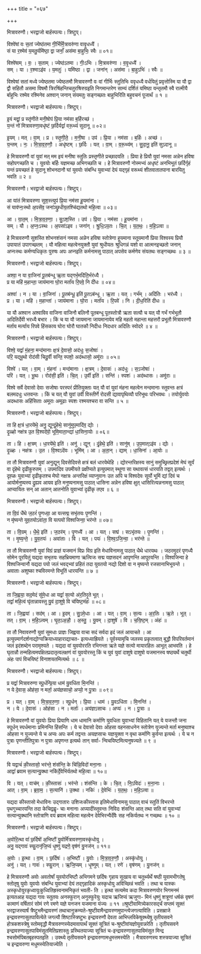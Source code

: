 +++
title = "०६७"

+++


मित्रावरुणौ। भरद्वाजो बार्हस्पत्यः। त्रिष्टुप्।

विश्वे॑षां वः स॒तां ज्येष्ठ॑तमा गी॒र्भिर्मि॒त्रावरु॑णा वावृ॒धध्यै॑ ।  
सं या र॒श्मेव॑ य॒मतु॒र्यमि॑ष्ठा॒ द्वा जनाँ॒ अस॑मा बा॒हुभिः॒ स्वैः ॥ ०१॥

विश्वे॑षाम् । वः॒ । स॒ताम् । ज्येष्ठ॑ऽतमा । गीः॒ऽभिः । मि॒त्रावरु॑णा । व॒वृ॒धध्यै॑ ।  
सम् । या । र॒श्माऽइ॑व । य॒मतुः॑ । यमि॑ष्ठा । द्वा । जना॑न् । अस॑मा । बा॒हुऽभिः॑ । स्वैः ॥

विश्वेषां सतां मध्ये ज्येष्ठतमा ज्येष्ठतमौ मित्रावरुणौ वः वां गीर्भिः स्तुतिभिः ववृधध्यै वर्धयितुं प्रवृत्तोस्मि या यौ द्वा द्वौ सहितौ असमा विषमौ त्रिरश्रिंहन्तिचतुरश्रिरुग्रइति निगमान्तरेण साम्यं दर्शितं यमिष्ठा यन्तृतमौ स्वै रात्मीयै र्बाहुभिः रश्मेव रश्मिनेव अश्वान् जनान् संयमतुः सङ्गच्छतः बाहुभिरिति बहुवचनं पूजार्थं ॥ १ ॥

मित्रावरुणौ। भरद्वाजो बार्हस्पत्यः। त्रिष्टुप्।

इ॒यं मद्वां॒ प्र स्तृ॑णीते मनी॒षोप॑ प्रि॒या नम॑सा ब॒र्हिरच्छ॑ ।  
य॒न्तं नो॑ मित्रावरुणा॒वधृ॑ष्टं छ॒र्दिर्यद्वां॑ वरू॒थ्यं॑ सुदानू ॥ ०२॥

इ॒यम् । मत् । वा॒म् । प्र । स्तृ॒णी॒ते॒ । म॒नी॒षा । उप॑ । प्रि॒या । नम॑सा । ब॒र्हिः । अच्छ॑ ।  
य॒न्तम् । नः॒ । मि॒त्रा॒व॒रु॒णौ॒ । अधृ॑ष्टम् । छ॒र्दिः । यत् । वा॒म् । व॒रू॒थ्य॑म् । सु॒दा॒नू॒ इति॑ सुऽदानू ॥

हे मित्रावरुणौ वां युवां मत् मम इयं मनीषा स्तुतिः प्रस्तृणीते प्रच्छादयति । प्रिया हे प्रियौ युवां नमसा अन्नेन हविषा सहोपगच्छति च । युवयोः बर्हिः यज्ञमच्छ अभिगच्छति च । हे मित्रावरुणौ नोस्मभ्यं अधृष्टं अनभिभूतं छर्दिर्गृहं यन्तं प्रयच्छतं हे सुदानू शोभनदानौ घां युवयोः संबन्धि युवाभ्यां देयं यद्गृहं वरूथ्यं शीतवातातपाना बारयितु भवति ॥ २ ॥

मित्रावरुणौ। भरद्वाजो बार्हस्पत्यः। त्रिष्टुप्।

आ या॑तं मित्रावरुणा सुश॒स्त्युप॑ प्रि॒या नम॑सा हू॒यमा॑ना ।  
सं याव॑प्नः॒स्थो अ॒पसे॑व॒ जना॑ञ्छ्रुधीय॒तश्चि॑द्यतथो महि॒त्वा ॥ ०३॥

आ । या॒त॒म् । मि॒त्रा॒व॒रु॒णा॒ । सु॒ऽश॒स्ति । उप॑ । प्रि॒या । नम॑सा । हू॒यमा॑ना ।  
सम् । यौ । अ॒प्नः॒ऽस्थः । अ॒पसा॑ऽइव । जना॑न् । श्रु॒धि॒ऽय॒तः । चि॒त् । य॒त॒थः॒ । म॒हि॒ऽत्वा ॥

हे मित्रावरुणौ सुशस्ति शोभनशंसनं नमसा अन्नेन हविषा स्तोत्रेणा हूयमाना स्तूयमानौ प्रिया विश्वस्य प्रियौ उपायातं उपागच्छतम् । यौ महित्वा महत्वेनयुक्तौ युवां श्रुधीयतः श्रुधिगन्नं यशो वा आत्मनइच्छतो जनान् अप्नःस्थः कर्मण्यधिकृतः पुरुषः अपः अप्नइति कर्मनामसु पाठात् अपसेव कर्मणेव संयतथः सङ्गच्छथः ॥ ३ ॥

मित्रावरुणौ। भरद्वाजो बार्हस्पत्यः। त्रिष्टुप्।

अश्वा॒ न या वा॒जिना॑ पू॒तब॑न्धू ऋ॒ता यद्गर्भ॒मदि॑ति॒र्भर॑ध्यै ।  
प्र या महि॑ म॒हान्ता॒ जाय॑माना घो॒रा मर्ता॑य रि॒पवे॒ नि दी॑धः ॥ ०४॥

अश्वा॑ । न । या । वा॒जिना॑ । पू॒तब॑न्धू॒ इति॑ पू॒तऽब॑न्धू । ऋ॒ता । यत् । गर्भ॑म् । अदि॑तिः । भर॑ध्यै ।  
प्र । या । महि॑ । म॒हान्ता॑ । जाय॑माना । घो॒रा । मर्ता॑य । रि॒पवे॑ । नि । दी॒ध॒रिति॑ दीधः ॥

या यौ अश्वान अश्वाविव वाजिना वाजिनौ बलिनौ पूतबन्धू पूतस्तोत्रौ ऋता सत्यौ च यत् यौ गर्भं गर्भभूतौ अदितिर्देवी भरध्यै बभार । किं च या यौ जायमाना जायमानायेव महि महतो महान्ता महत्तरौ प्रभूतौ मित्रावरुणौ मर्ताय मर्त्याय रिपवे हिंसकाय घोरा घोरौ घातकौ निदीधः निदधार अदितिः स्वोदरे ॥ ४ ॥

मित्रावरुणौ। भरद्वाजो बार्हस्पत्यः। त्रिष्टुप्।

विश्वे॒ यद्वां॑ मं॒हना॒ मन्द॑मानाः क्ष॒त्रं दे॒वासो॒ अद॑धुः स॒जोषाः॑ ।  
परि॒ यद्भू॒थो रोद॑सी चिदु॒र्वी सन्ति॒ स्पशो॒ अद॑ब्धासो॒ अमू॑राः ॥ ०५॥

विश्वे॑ । यत् । वा॒म् । मं॒हना॑ । मन्द॑मानाः । क्ष॒त्रम् । दे॒वासः॑ । अद॑धुः । स॒ऽजोषाः॑ ।  
परि॑ । यत् । भू॒थः । रोद॑सी॒ इति॑ । चि॒त् । उ॒र्वी इति॑ । सन्ति॑ । स्पशः॑ । अद॑ब्धासः । अमू॑राः ॥

विश्वे सर्वे देवासो देवाः सजोषाः परस्परं प्रीतियुक्ताः यत् यौ वां युवां मंहना महत्वेन मन्दमानाः स्तुवन्तः क्षत्रं बलमदधुः धत्तवन्तः । किं च यत् यौ युवां उर्वी विस्तीर्णे रोदसी द्यावापृथिव्यौ परिभूथः परिभवथः । तयोर्युवयोः अदब्धासः अहिंसिताः अमूराः अमूढाः स्पशः रश्मयश्चरा वा सन्ति ॥ ५ ॥

मित्रावरुणौ। भरद्वाजो बार्हस्पत्यः। त्रिष्टुप्।

ता हि क्ष॒त्रं धा॒रये॑थे॒ अनु॒ द्यून्दृं॒हेथे॒ सानु॑मुप॒मादि॑व॒ द्योः ।  
दृ॒ळ्हो नक्ष॑त्र उ॒त वि॒श्वदे॑वो॒ भूमि॒माता॒न्द्यां धा॒सिना॒योः ॥ ०६॥

ता । हि । क्ष॒त्रम् । धा॒रये॑थे॒ इति॑ । अनु॑ । द्यून् । दृं॒हेथे॒ इति॑ । सानु॑म् । उ॒प॒मात्ऽइ॑व । द्योः ।  
दृ॒ळ्हः । नक्ष॑त्रः । उ॒त । वि॒श्वऽदे॑वः । भूमि॑म् । आ । अ॒ता॒न् । द्याम् । धा॒सिना॑ । आ॒योः ॥

ता तौ मित्रावरुणौ युवां अनुद्यून् दिवसेदिवसे क्षत्रं बलं धारयेथेहि । द्योरन्तरिक्षस्य सानुं समुच्छ्रितप्रदेशं मेघं सूर्यं वा दृंहेथे दृढीकुरुतम् । उपमादिव उपमीयते प्रक्षीप्यते इत्युपमात् स्थूणा सा यथावत्सं धारयति तद्वत् इत्यर्थः । दृह्ळः युवाभ्यां दृढीकृतश्च मेघो नक्षत्रः अन्तरिक्षं व्याप्नुवानः उत अपि च विश्वदेवः सूर्यो भूमिं द्यां दिवं च आयोर्मनुष्यस्य द्रुह्यव आयव इति मनुष्यनामसु पाठात् धासिना अन्नेन हविषा क्षुत् धासिरित्यन्ननामसु पाठात् आप्यायितः सन् आ अतान् आतनोति युवाभ्यां दृढीकृ तएव ॥ ६ ॥

मित्रावरुणौ। भरद्वाजो बार्हस्पत्यः। त्रिष्टुप्।

ता वि॒ग्रं धै॑थे ज॒ठरं॑ पृ॒णध्या॒ आ यत्सद्म॒ सभृ॑तयः पृ॒णन्ति॑ ।  
न मृ॑ष्यन्ते युव॒तयोऽवा॑ता॒ वि यत्पयो॑ विश्वजिन्वा॒ भर॑न्ते ॥ ०७॥

ता । वि॒ग्रम् । धै॒थे॒ इति॑ । ज॒ठर॑म् । पृ॒णध्यै॑ । आ । यत् । सद्म॑ । सऽभृ॑तयः । पृ॒णन्ति॑ ।  
न । मृ॒ष्य॒न्ते॒ । यु॒व॒तयः॑ । अवा॑ताः । वि । यत् । पयः॑ । वि॒श्व॒ऽजि॒न्वा॒ । भर॑न्ते ॥

ता तौ मित्रावरुणौ युवां विग्रं प्राज्ञं यजमानं विप्रः विग्र इति मेधाविनामसु पाठात् धैथे धारयथः । जठरमुदरं पृणध्यै सोमेन पूरयितुं यद्यदा सभृतयः सहभ्रियमाणा ऋत्विजः सद्म यज्ञसदनं आपृणन्ति आपूरयन्ति । विश्वजिन्वा हे विश्वजिन्वानौ यद्यदा पयो जलं भवद्भ्यां प्रहितं तदा युवतयो नद्यो दिशो वा न मृष्यन्ते रजसानाभिभूयन्ते । अवाताः अशुष्का श्चविरमन्ते विभूतिं धारयन्ति ॥ ७ ॥

मित्रावरुणौ। भरद्वाजो बार्हस्पत्यः। त्रिष्टुप्।

ता जि॒ह्वया॒ सद॒मेदं सु॑मे॒धा आ यद्वां॑ स॒त्यो अ॑र॒तिरृ॒ते भूत् ।  
तद्वां॑ महि॒त्वं घृ॑तान्नावस्तु यु॒वं दा॒शुषे॒ वि च॑यिष्ट॒मंहः॑ ॥ ०८॥

ता । जि॒ह्वया॑ । सद॑म् । आ । इ॒दम् । सु॒ऽमे॒धाः । आ । यत् । वा॒म् । स॒त्यः । अ॒र॒तिः । ऋ॒ते । भूत् ।  
तत् । वा॒म् । म॒हि॒ऽत्वम् । घृ॒त॒ऽअ॒न्नौ॒ । अ॒स्तु॒ । यु॒वम् । दा॒शुषे॑ । वि । च॒यि॒ष्ट॒म् । अंहः॑ ॥

ता तौ निवावरुणौ युवां सुमधाः प्राज्ञः जिह्वया वाचा सदं सर्वदा इदं जलं आयाचते । आ इत्युपमार्गदर्शनाद्योग्यक्रियाध्याहाराद्याचत- इत्यध्याह्रियते । पूर्वस्यामृचि जलस्य प्रकृतत्वात् बुद्धौ विपरिवर्तमानं जलं इदंशब्देन परामृश्यते । यद्यदा वां युवयोररति रभिगन्ता ऋते यज्ञे सत्यो मायारहितः आभूत् आभवति । हे घृतान्नौ तन्महित्वमपक्षितप्रदातृत्वलक्षणं वां युवयोरस्तु किं च युवं युवां दाशुषे दाशुषो यजमानस्य षष्ठ्यर्थे चतुर्थी अंहः पापं विचयिष्टं विनाशयतमित्यर्थः ॥ ८ ॥

मित्रावरुणौ। भरद्वाजो बार्हस्पत्यः। त्रिष्टुप्।

प्र यद्वां॑ मित्रावरुणा स्पू॒र्धन्प्रि॒या धाम॑ यु॒वधि॑ता मि॒नन्ति॑ ।  
न ये दे॒वास॒ ओह॑सा॒ न मर्ता॒ अय॑ज्ञसाचो॒ अप्यो॒ न पु॒त्राः ॥ ०९॥

प्र । यत् । वा॒म् । मि॒त्रा॒व॒रु॒णा॒ । स्पू॒र्धन् । प्रि॒या । धाम॑ । यु॒वऽधि॑ता । मि॒नन्ति॑ ।  
न । ये । दे॒वासः॑ । ओह॑सा । न । मर्ताः॑ । अय॑ज्ञऽसाचः । अप्यः॑ । न । पु॒त्राः ॥

हे मित्रावरुणौ वां युवयोः प्रिया प्रियाणि धाम धामानि कर्माणि युवधिता युवाभ्यां विहितानि यत् ये यजन्तौ जना स्पूर्धन् स्पर्धमानाः प्रमिनन्ति हिंसन्ति । ये च देवासो देवाः ओहसा वहनसाधनेन स्तोत्रेण युज्यन्ते मर्ता मनुष्याश्च ओहसा न युज्यन्ते ये च अप्यः अपः कर्म तद्वन्तः अयज्ञसाचः यज्ञयुक्ता न वृथा कर्माणि कुर्वन्त इत्यर्थः । ये च न पुत्राः पृणन्तीतिपुत्राः न पुत्राः अपृणन्त इत्यर्थः तान् सर्वा- न्विचयिष्टमित्यनुषज्यते ॥ ९ ॥

मित्रावरुणौ। भरद्वाजो बार्हस्पत्यः। त्रिष्टुप्।

वि यद्वाचं॑ की॒स्तासो॒ भर॑न्ते॒ शंस॑न्ति॒ के चि॑न्नि॒विदो॑ मना॒नाः ।  
आद्वां॑ ब्रवाम स॒त्यान्यु॒क्था नकि॑र्दे॒वेभि॑र्यतथो महि॒त्वा ॥ १०॥

वि । यत् । वाच॑म् । की॒स्तासः॑ । भर॑न्ते । शंस॑न्ति । के । चि॒त् । नि॒ऽविदः॑ । म॒ना॒नाः ।  
आत् । वा॒म् । ब्र॒वा॒म॒ । स॒त्यानि॑ । उ॒क्था । नकिः॑ । दे॒वेभिः॑ । य॒त॒थः॒ । म॒हि॒ऽत्वा ॥

यद्यदा कीस्तासो मेधाविनः उद्गातारः उशिजःकीस्तास इतिमेधाविनामसु पाठात् वाचं स्तुतिं विभरन्ते पृथगुच्चारयन्ति तदा केचिद्वह्वृ- चाः मनानाः अग्र्यादींस्तुवन्तः निविदः शंसन्ति आत् तथा सति वां युवाभ्यां सत्यान्युक्थानि स्तोत्राणि वयं ब्रवाम महित्वा महत्वेन देवेभिरन्यैर्देवैः सह नकिर्यतथः न गच्छथः ॥ १० ॥

मित्रावरुणौ। भरद्वाजो बार्हस्पत्यः। त्रिष्टुप्।

अ॒वोरि॒त्था वां॑ छ॒र्दिषो॑ अ॒भिष्टौ॑ यु॒वोर्मि॑त्रावरुणा॒वस्कृ॑धोयु ।  
अनु॒ यद्गावः॑ स्फु॒रानृ॑जि॒प्यं धृ॒ष्णुं यद्रणे॒ वृष॑णं यु॒नज॑न् ॥ ११॥

अ॒वोः । इ॒त्था । वा॒म् । छ॒र्दिषः॑ । अ॒भिष्टौ॑ । यु॒वोः । मि॒त्रा॒व॒रु॒णौ॒ । अस्कृ॑धोयु ।  
अनु॑ । यत् । गावः॑ । स्फु॒रान् । ऋ॒जि॒प्यम् । धृ॒ष्णुम् । यत् । रणे॑ । वृष॑णम् । यु॒नज॑न् ॥

हे मित्रावरुणौ अवोः अवतोर्षां युवयोरभिष्टौ अभिगमने छर्दिषः गृहाय सुखाय वा चतुर्थ्यर्थे षष्ठी युवामभीगतेषु स्तोतृषु युवोः युवयोः संबन्धि युवाभ्यां देयं तद्गृहादिकं अस्कृधोयु अविच्छिन्नं भवति । तथा च यास्कः अस्कृधोयुरकृध्वायुःकुध्वितिह्रस्वनामनिकृतं भवती- ति । इत्था सत्यमेव कदा मित्रावरुणयोर भिगमनमं इत्यतआह यद्यदा गावः स्तुतयः अनस्फुरान् अनुस्फुरेयुः यदाच ऋजिप्यं ऋजुगा- मिनं धृष्णुं शत्रूणां धर्षकं वृषणं कामाणं वर्षितारं सोमं रणे रमणे यज्ञे यनजन यजमाना यंज्यः ॥ ११ ॥श्रुष्टीवामित्र्येकारसर्द्चं सप्तमं सूक्तं भरद्वाजस्यार्षं त्रैष्टुभमैन्द्रावरुणं तथाचानुक्रम्यते-श्रुष्टीवामैन्द्रावरुणमुपान्त्येजगत्याविति । प्रसम्राजे इन्द्रावरुणासुतपावित्येते जगत्यौ शिष्टास्त्रिष्टुभः इन्द्रावरुणौ देवता आभिप्लविकेषूक्थ्येषु तृतीयसवने होत्रकशस्त्रेषु स्तोमवृद्धौ मैत्रावरुणस्येदमावापार्थं सूक्तं सूत्रितं च-श्रुष्टीवांयज्ञोयुवान्नरेति । तृतीयसवने इन्द्रावरुणासुतपाविमंसुतमितिप्रशास्तुः प्रस्थितयाज्या सूत्रितं च-इन्द्रावरुणासुतपाविमंसुत मिन्द्र श्चसोमंपिबतबृहस्पतइति । उक्थ्ये तृतीयसवने इन्द्रावरुणामधुमत्तमस्येति । मैत्रावरुणस्य शस्त्रयाज्या सूत्रितं च इन्द्रावरुणा मधुमस्येतियाज्येति ।